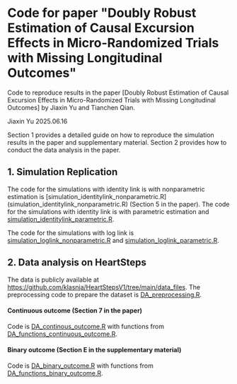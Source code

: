 # Code for paper "Doubly Robust Estimation of Causal Excursion Effects in Micro-Randomized Trials with Missing Longitudinal Outcomes"

Code to reproduce results in the paper [Doubly Robust Estimation of Causal Excursion Effects in Micro-Randomized Trials with Missing Longitudinal Outcomes] by Jiaxin Yu and Tianchen Qian.

Jiaxin Yu
2025.06.16

Section 1 provides a detailed guide on how to reproduce the simulation results in the paper and supplementary material. Section 2 provides how to conduct the data analysis in the paper.

## 1. Simulation Replication

The code for the simulations with identity link is with nonparametric estimation is [simulation_identitylink_nonparametric.R] (simulation_identitylink_nonparametric.R) (Section 5 in the paper). The code for the simulations with identity link is with parametric estimation and  [simulation_identitylink_parametric.R](simulation_identitylink_parametric.R). 

The code for the simulations with log link is [simulation_loglink_nonparametric.R](simulation_loglink_nonparametric.R) and  [simulation_loglink_parametric.R](simulation_loglink_parametric.R). 


## 2. Data analysis on HeartSteps

The data is publicly available at https://github.com/klasnja/HeartStepsV1/tree/main/data_files. The preprocessing code to prepare the dataset is [DA_preprocessing.R](DA_preprocessing.R).

#### Continuous outcome (Section 7 in the paper)

Code is [DA_continous_outcome.R](DA_continous_outcome.R) with functions from [DA_functions_continuous_outcome.R](DA_functions_continuous_outcome.R). 

#### Binary outcome (Section E in the supplementary material)

Code is [DA_binary_outcome.R](DA_binary_outcome.R) with functions from [DA_functions_binary_outcome.R](DA_functions_binary_outcome.R). 








